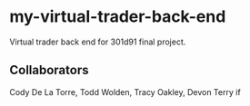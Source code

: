 # my-virtual-trader-back-end
Virtual trader back end for 301d91 final project. 

## Collaborators
Cody De La Torre, Todd Wolden, Tracy Oakley, Devon Terry
if
